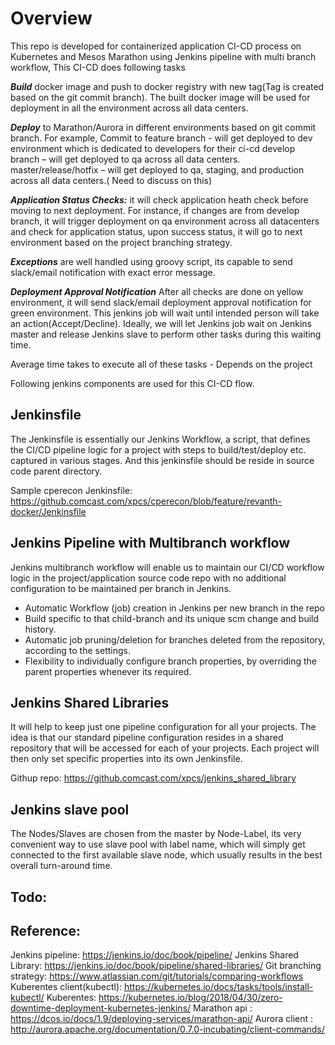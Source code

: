 # Overview
This repo is developed for containerized application CI-CD process on Kubernetes and Mesos Marathon using Jenkins pipeline with multi branch workflow, This CI-CD does following tasks
 
***Build*** docker image and push to docker registry with new tag(Tag is created based on the git commit branch). The built docker image will be used for deployment in all the environment across all data centers.
 
***Deploy*** to Marathon/Aurora in different environments based on git commit branch. For example,
Commit to feature branch - will get deployed to dev environment which is dedicated to developers for their ci-cd
develop branch – will get deployed to qa across all data centers.
master/release/hotfix – will get deployed to qa, staging, and production across all data centers.( Need to discuss on this)
 
***Application Status Checks:*** it will check application heath check before moving to next deployment. For instance,  if changes are from develop branch,  it will trigger deployment on qa environment across all datacenters and check for application status, upon success status, it will go to next environment based on the project branching strategy.
 
***Exceptions*** are well handled using groovy script, its capable to send slack/email notification with exact error message.
 
***Deployment Approval Notification***  After all checks are done on yellow environment, it will send slack/email deployment approval notification for green environment. This jenkins job will wait until intended person will take an action(Accept/Decline). Ideally, we will let Jenkins job wait on Jenkins master and release Jenkins slave to perform other tasks during this waiting time.
 
 
Average time takes to execute all of these tasks - Depends on the project

Following jenkins components are used for this CI-CD flow.
 
## Jenkinsfile
 
The Jenkinsfile is essentially our Jenkins Workflow, a script, that defines the CI/CD pipeline logic for a project with steps to build/test/deploy etc. captured in various stages. And this jenkinsfile should be reside in source code parent directory.
 
Sample cperecon Jenkinsfile: https://github.comcast.com/xpcs/cperecon/blob/feature/revanth-docker/Jenkinsfile
 
## Jenkins Pipeline with Multibranch workflow
 
Jenkins multibranch workflow will enable us to maintain our CI/CD workflow logic in the project/application source code repo with no additional configuration to be maintained per branch in Jenkins.
 
- Automatic Workflow (job) creation in Jenkins per new branch in the repo
- Build specific to that child-branch and its unique scm change and build history.
- Automatic job pruning/deletion for branches deleted from the repository, according to the settings.
- Flexibility to individually configure branch properties, by overriding the parent properties whenever its required.
  
 
## Jenkins Shared Libraries
 
It will help to keep just one pipeline configuration for all your projects. The idea is that our standard pipeline configuration resides in a shared repository that will be accessed for each of your projects. Each project will then only set specific properties into its own Jenkinsfile.
 
Githup repo: https://github.comcast.com/xpcs/jenkins_shared_library
 
## Jenkins slave pool
 
The Nodes/Slaves are chosen from the master by Node-Label,  its very convenient way to use slave pool with label name, which will simply get connected to the first available slave node, which usually results in the best overall turn-around time.
 
## Todo: 
 
## Reference:
 
Jenkins pipeline: https://jenkins.io/doc/book/pipeline/
Jenkins Shared Library: https://jenkins.io/doc/book/pipeline/shared-libraries/
Git branching strategy: https://www.atlassian.com/git/tutorials/comparing-workflows
Kuberentes client(kubectl): https://kubernetes.io/docs/tasks/tools/install-kubectl/
Kuberentes: https://kubernetes.io/blog/2018/04/30/zero-downtime-deployment-kubernetes-jenkins/
Marathon api : https://dcos.io/docs/1.9/deploying-services/marathon-api/
Aurora client : http://aurora.apache.org/documentation/0.7.0-incubating/client-commands/
 
